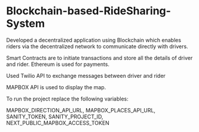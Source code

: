 # Blockchain-based-RideSharing-System
Developed a decentralized application using Blockchain which enables riders via the decentralized network to communicate directly with drivers.

Smart Contracts are to initiate transactions and store all the details of driver and rider. Ethereum is used for payments.

Used Twilio API to exchange messages between driver and rider

MAPBOX API is used to display the map.



To run the project replace the following variables:

MAPBOX_DIRECTION_API_URL,
MAPBOX_PLACES_API_URL,
SANITY_TOKEN,
SANITY_PROJECT_ID,
NEXT_PUBLIC_MAPBOX_ACCESS_TOKEN



